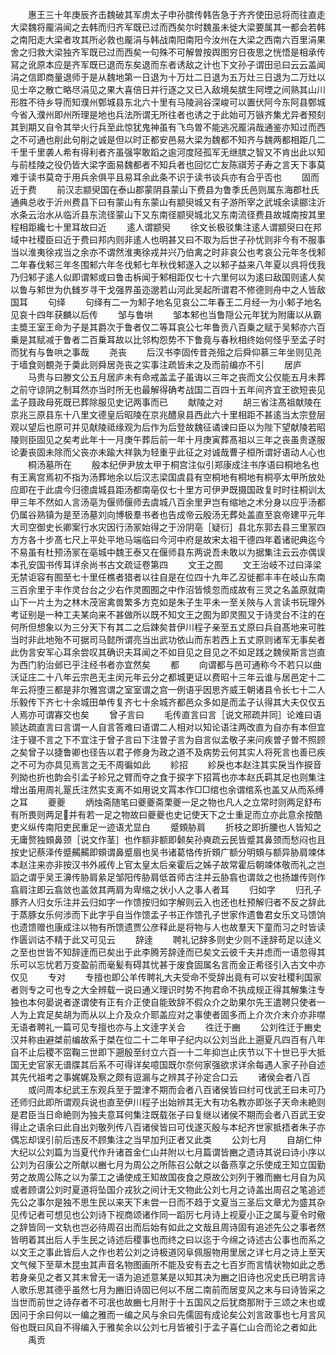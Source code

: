 <!-- { "loadSidebar": true } -->
　　惠王三十年庚辰齐击魏破其军虏太子申孙膑传韩告急于齐齐使田忌将而往直走大梁魏将龎涓闻之去韩而归齐军既已过而西矣尔时魏虽未徙大梁要属其一都会若韩之南阳走大梁者攻其所必救也龎涓与韩战南阳南阳今汝州在大梁之西南六百里涓果舍之归救大梁独齐军既已过而西矣一句殊不可解曽按舆图穷日夜思之恍悟是相承传冩之讹原本应是齐军既已退而东矣退而东者诱敌之计也下文孙子谓田忌曰云云盖闻涓之信即商量退师于是从魏地第一日退为十万灶二日退为五万灶三日退为二万灶以见士卒之散亡略尽涓见之果大喜倍日并行逐之又已入敌境矣膑生阿堙之间熟其山川形胜不待乡导而知濮州鄄城县东北六十里有马陵涧谷深峻可以置伏阿今东阿县鄄城今省入濮州即州所理是地也兵法所谓无所往者也诱之于此始可万镞齐集尤异者预刻其到期又自令其举火行兵至此惊犹鬼神虽有飞鸟曽不能逃况龎涓哉通鉴亦知过而西之不可通也削此句削之诚是但以时正都安邑易大梁为魏都不知齐与魏两都相距几二千里千里袭人希有得利者齐虽强寜敢蹈之逾河度陉孤军无继膑之智又不肯出此以知与前桂陵之役仍皆大梁字面易魏都者不知兵者也回忆亡友陈祺芳子寿之言天下事莫难于读书莫竒于用兵余俱平且易耳余此条不识于读书谈兵亦有合乎否也
　　固而近于费
　　前汉志颛臾国在泰山郡蒙阴县蒙山下费县为鲁季氏邑则属东海郡杜氏通典总收于沂州费县下曰有蒙山有东蒙山有颛臾城又有子游所宰之武城余读郦注沂水条云治水从临沂县东流径蒙山下又东南径颛臾城北又东南流径费县故城南按其里程相距纔七十里耳故曰近
　　逺人谓颛臾
　　徐文长极驳集注逺人谓颛臾曰在邦域中社稷臣曰近于费曰邦内则非逺人也明甚又曰不取为后世子孙忧则非今有不服事当以淮夷徐戎当之余亦不谓然淮夷徐戎并兴乃伯禽之时非哀公也考哀公元年冬伐邾二年春伐邾三年冬围邾六年冬伐邾七年秋伐邾遂入之以邾子益来八年夏以呉将伐我乃归邾子逺人似即谓邾或曰鲁击柝闻于邾相距仅七十六里何以为逺曰敌国则逺人矣以鲁与邾世为仇雠岁寻干戈强界虽迩邈若山河此吴起所谓君不修德则舟中之人皆敌国耳
　　句绎
　　句绎有二一为邾子地名见哀公二年春王二月经一为小邾子地名见哀十四年获麟以后传
　　邹与鲁哄
　　邹本邾也当鲁隠公元年犹为附庸以从霸主奬王室王命为子是其爵次于鲁者仅二等耳哀公七年鲁贡八百乗之赋于吴邾亦六百乗是其赋减于鲁者二百乗耳故以比邻构怨势不下鲁竟与春秋相终始何怪乎至孟子时而犹有与鲁哄之事哉
　　尧丧
　　后汉书李固传昔尧殂之后舜仰慕三年坐则见尧于墙食则覩尧于羮此则舜居尧丧之实事注疏皆未之及而前编亦不引
　　居庐
　　马贵与曰滕文公五月居庐未有命戒盖孟子虽诲以三年之丧而文公仅能五月未葬之前守谅阴之制耳然亦当时所无也最解得确考战国二百四十五年间齐宜王欲短丧见孟子聂政母死既已葬除服见史记两事而已
　　献陵之对
　　胡三省注髙祖献陵在京兆三原县东十八里文德皇后昭陵在京兆醴泉县西此六十里相距不甚逺当太宗登层观以望后也原可并见献陵祗缘观为后作为后登故魏征谲谏曰臣以为陛下望献陵若昭陵则臣固见之矣考此年十一月庚午葬后前一年十月庚寅葬髙祖以三年之丧虽贵遂服论妻丧固未除而父丧亦未踰大祥孰为轻重乎此征之对诚哉曹子桓所谓好语动人心也
　　桐汤墓所在
　　殷本纪伊尹放太甲于桐宫注似引郑康成注书序语曰桐地名也有王离宫焉初不指为汤葬地余以后汉志梁国虞县有空桐地有桐地有桐亭太甲所放处应即在于此虞今归德虞城县距汤都南亳仅七十里方可伊尹既摄国政复时时往桐训太甲三年不然如人言汤亳为偃师偃师去虞城八百余里尹岂有缩地之术分身以应乎汤都仍属谷熟镇为是至汤墓刘向博极羣书者也告成帝云殷汤无葬处盖直至哀帝建平元年大司空御史长卿案行水灾因行汤冡始得之于汾阴亳［疑衍］县北东郭去县三里冡四方方各十步髙七尺上平处平地马端临曰今河中府是故宋太祖干德四年着诸祀典迄今不易虽有杜预汤冡在亳城中魏王泰又在偃师县东两说吾未敢以为据集注云云亦偶误本孔安国书传耳详余尚书古文疏证卷第四
　　文王之囿
　　文王治岐不过曰泽梁无禁讵容有囿至七十里任樵者猎者以往自是在位四十九年乙丒徙都丰丰在岐山东南三百余里于丰作灵台台之少右作灵囿囿之中作沼皆倐忽而成故有三灵之名盖原就南山下一片土为之林木茂宻禽兽繁多方克如是朱子生平未一至关陜与人言读书玩理外考证别是一种工夫某向来不甚做所以既不知文王之囿为即灵囿又于诗灵台不注的在何所但想象以为三分天下有其二之后踈矣昔伊川程子亲至五丈原曰兵自髙地来可胜当时非此地殆不可据司马懿所谓亮当出武功依山而东若西上五丈原则诸军无事矣者此伪言安军心耳余尝叹其确识夫耳闻之不如目见之目见之不如足践之魏侯斯言岂直为西门豹治邺已乎注经书者亦宜然矣
　　都
　　向谓都与邑可通称今不若只以曲沃证庄二十八年云宗邑无主闵元年云分之都城更证以费昭十三年云谁与居邑定十二年云将堕三都是非尔雅宫谓之室室谓之宫一例语乎因思齐威王朝诸县令长七十二人乐毅传下齐七十余城田单传复齐七十余城齐都邑众多如是而孟子认得其大夫仅仅五人焉亦可谓寡交也矣
　　曾子言曰
　　毛传直言曰言［说文郉疏并同］论难曰语颕达疏直言曰言谓一人自言答难曰语谓二人相对以知论语注两改直为自亦有本但宜注于寝不言之下不宜注于曾子言曰下注曽子言为自言似孟敬子来问疾曽子曽不照顾之矣曾子以捷鲁卿也径告以君子修身为政之道不及病势云何其实人将死言也善已疾之不可为亦具见焉言之无不周徧如此
　　紾招
　　紾戾也本赵注其实戾当作捩音列拗也折也韵会引孟子紾兄之臂而夺之食于捩字下招罥也亦本赵氏羁其足也则集注增出虽用周礼翨氏注然实支离不如用说文罥本作□□绾也余谓绾系也盖又从而系缚之耳
　　夔夔
　　炳烛斋随笔曰夔夔斋栗夔一足之物也凡人之立常时则两足舒布有所畏则两足并有若一足之物故曰夔夔也史记使天下之士重足而立亦此意余按酷吏义纵传南阳吏民重足一迹语尤显白
　　蹙頞胁肩
　　折枝之即折腰也人皆知之无庸赘独頞鼻颈［说文作茎］也作额非额即颡矣孙奭疏云民皆蹙其鼻颈而愁闷也且按史记蔡泽传蹙齃齃即頞谓鼻蹙眉也吴书诸葛恪传折頞广额分明頞与额异胁肩竦体本赵注来亦非按汉书外戚传上官太皇太后亲霍后之姊子故常霍后朝竦体敬而礼之岂謟之谓乎吴王濞传胁肩絫足邹阳传胁肩低首师古注并云胁翕也谓敛之也扬雄传则作翕肩注即云翕敛也盖敛其两肩为卑缩之状小人之事人者耳
　　归如字
　　归孔子豚齐人归女乐注并云归如字一作馈按归如字解则云入也还也杜预解归者不反之辞此于蒸豚女乐何涉而下此字乎自当作馈孟子书正作馈孔子世家作遗鲁君女乐文马馈饷也遗馈赠也康成注以物有所馈遗贾公彦释此是将物与人也故羣天下童而习之时皆读作匮训诂不精于此又可见云
　　辞逹
　　聘礼记辞多则史少则不逹辞苟足以逹义之至也世皆不知辞逹而已矣出于此李腾芳辞逹而已矣文云彼千夫并虑而一语忽得其乐可以忘忧若万变盈前而毫髪有碍其忧甚于废食固属名言而金正希径引入古文中亦仅见
　　专对
　　专擅也即公羊传聘礼大夫受命不受辞出竟有可以安社稷利国家者则专之可也专之大全辨载一说曰通义理识时势不拘君命不执成规正得其解集注专独也本何晏说者遂谓使有正有介正使自能致辞不假众介之助果尔先王遣聘只使者一人为上宾足矣胡为而从以上介及众介耶盖应对之事使者固多而上介次介末介亦非噤无语者聘礼一篇可见专擅也亦与上文逹字关合
　　徃迁于豳
　　公刘徃迁于豳史汉并称由避桀前编故系于桀在位二十二年甲子纪内以公刘当此上遡夏凡四百有八年自不止后稷不窋鞠三世即下遡殷至纣立六百一十二年抑岂止庆节以下十世已乎大抵国无史官家无谱牒其后系不可得详矣噫国既尔奈何家强欲求详余每遇人家子孙自述其先代祖考之事娓娓及察之颇有逗漏与之辨其子孙定合口云
　　诸侯会者八百
　　或问周本纪武王东观兵至于盟津不期而会者八百诸侯皆曰纣可伐武王曰未可乃还师归此即所谓观兵说也直至伊川程子出始辨其无大有功名教亦即张子天命未絶则是君臣当日命絶则为独夫意耳何集注既载张子曰复继以诸侯不期而会者八百武王安得止之语余曰此自出刘敬列传八百诸侯皆曰可伐遂灭殷与本纪齐世家抵捂者朱子亦偶忘却误引前后违反不顾集注之当早加刋正者又此类
　　公刘七月
　　自胡仁仲大纪以公刘篇为当夏代作升诸首金仁山并附以七月篇谓皆豳之遗诗其说曰诗小序以公刘为召康公之所献以豳七月为周公之所陈召公献之以备燕享之乐使成王知立国勤劳之故周公陈之以为蒙工之诵使成王知故国夜食之原故公刘列于雅而豳七月自为风或者顾谓公刘时夏道将坠国介戎狄之间计无文物此公刘七月之诗盖出周召之笔追述先公之事尔是独不思生民以来天下未尝一日而不趋于文夏当三圣后文章尤为盛其杂见传记者可想见也公刘诗下视商颂诸作同一蹈厉七月诗上视夏小正之属与夏令时儆之辞皆同一文轨也岂必待周召出而后始有如此之文哉且周诗固有追述先公之事者然皆明着其出后人手生民之诗述后稷事也而终之曰以迄于今绵之诗述古公事也而系之以文王之事此皆后人之作也若公刘之诗极道冈阜佩服物用里居之详七月之诗上至天文气候下至草木昆虫其声音名物图画所不能及安有去之七百岁而言情状物如此之悉若身亲见之者又其末曾无一语为追述意某是以知其决为豳之旧诗也况史氏已明言诗人歌乐思其德乎虽然七月为豳旧诗固已何以不居二南前而居变风之末与曰诗皆采之当世而前世之诗存者不可冺也故豳七月附于十五国风之后犹商那附于三颂之末也或因问于余曰何以一编之雅而一编之风与余曰先儒固有成论矣公刘言政事也七月言风俗也既曰风自不得编入于雅矣余以公刘七月皆被引于孟子喜仁山合而论之者如此
　　禹贡
